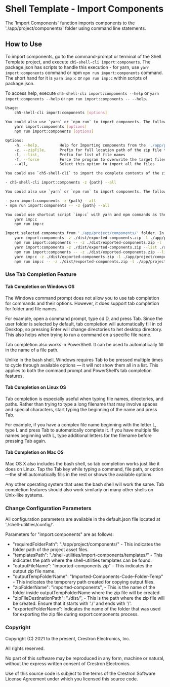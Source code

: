 # Shell Template - Import Components

The 'Import Components' function imports components to the './app/project/components/' folder using command line statements.

## How to Use

To import components, go to the command-prompt or terminal of the Shell Template project, and execute `ch5-shell-cli import:components`.
The package.json has scripts to handle this execution - for yarn, use `yarn import:components` command or npm  `npm run import:components` command. The short hand for it is `yarn imp:c` or `npm run imp:c` within scripts of package.json.

To access help, execute `ch5-shell-cli import:components --help` or `yarn import:components --help` or `npm run import:components -- --help`.

```bash
Usage:
    ch5-shell-cli import:components [options]
    
You could also use `yarn` or `npm run` to import components. The following are the commands:
    yarn import:components [options]
    npm run import:components [options]

Options:
    -h, --help,         Help for Importing components from the './app/project/components/' folder
    -z, --zipFile,      Prefix for full location path of the zip file to be imported
    -l, --list,         Prefix for list of file names
    -f, --force         Force the program to overwrite the target files with the source files and avoid any confirmation
    --all,              Select this option to import all the files

You could use `ch5-shell-cli` to import the complete contents of the zip file to './app/project/components/' folder.

- ch5-shell-cli import:components -z {path} --all

You could also use `yarn` or `npm run` to import components. The following are the commands:

- yarn import:components -z {path} --all
- npm run import:components -- -z {path} --all

You could use shortcut script `imp:c` with yarn and npm commands as the following:
    yarn imp:c
    npm run imp:c

Import selected components from './app/project/components/' folder. In this case, the filenames are mandatory in the command prompt. The filename must follow the complete path starting from './app/project/components/....'. Only file names can be provided here (no folder paths). Multiple file names can be provided in the command prompt. To achieve this, use the following commands:
    yarn import:components -z ./dist/exported-components.zip -l ./app/project/components/pages/page1/page1.html ./app/project/components/widgets/pagedisplay/pagedisplay.html
    npm run import:components -- -z ./dist/exported-components.zip -l ./app/project/components/pages/page1/page1.html ./app/project/components/widgets/pagedisplay/pagedisplay.html
    yarn import:components -z ./dist/exported-components.zip --list ./app/project/components/pages/page1/page1.html ./app/project/components/widgets/pagedisplay/pagedisplay.html
    npm run import:components -- -z ./dist/exported-components.zip --list ./app/project/components/pages/page1/page1.html ./app/project/components/widgets/pagedisplay/pagedisplay.html
    yarn imp:c -z ./dist/exported-components.zip -l ./app/project/components/pages/page1/page1.html ./app/project/components/widgets/pagedisplay/pagedisplay.html
    npm run imp:c -- -z ./dist/exported-components.zip -l ./app/project/components/pages/page1/page1.html ./app/project/components/widgets/pagedisplay/pagedisplay.html

```

### Use Tab Completion Feature

#### Tab Completion on Windows OS

The Windows command prompt does not allow you to use tab completion for commands and their options. However, it does support tab completion for folder and file names.

For example, open a command prompt, type cd D, and press Tab.  Since the user folder is selected by default, tab completion will automatically fill in cd Desktop, so pressing Enter will change directories to het desktop directory. This also helps when trying to run a command on a specific file name.

Tab completion also works in PowerShell. It can be used to automatically fill in the name of a file path.

Unlike in the bash shell, Windows requires Tab to be pressed multiple times to cycle through available options — it will not show them all in a list. This applies to both the command prompt and PowerShell’s tab completion features.

#### Tab Completion on Linux OS

Tab completion is especially useful when typing file names, directories, and paths. Rather than trying to type a long filename that may involve spaces and special characters, start typing the beginning of the name and press Tab.

For example, if you have a complex file name beginning with the letter L, type L and press Tab to automatically complete it. If you have multiple file names beginning with L, type additional letters for the filename before pressing Tab again.

#### Tab Completion on Mac OS

Mac OS X also includes the bash shell, so tab completion works just like it does on Linux. Tap the Tab key while typing a command, file path, or option—the shell automatically fills in the rest or shows the available options.

Any other operating system that uses the bash shell will work the same. Tab completion features should also work similarly on many other shells on Unix-like systems.

### Change Configuration Parameters

All configuration parameters are available in the default.json file located at './shell-utilities/config/'.

Parameters for "import:components" are as follows:

- "requiredFolderPath": "./app/project/components/" - This indicates the folder path of the project asset files.
- "templatesPath": "./shell-utilities/import-components/templates/" - This indicates the path where  the shell-utilities templates can be found.
- "outputFileName": "imported-components.zip" - This indicates the output zip file name.
- "outputTempFolderName": "Imported-Components-Code-Folder-Temp" - This indicates the temporary path created for copying output files.
- "zipFolderName": "imported-components", - This is the name of the folder inside outputTempFolderName where the zip file will be created.
- "zipFileDestinationPath": "./dist/", - This is the path where the zip file will be created. Ensure that it starts with './' and ends with '/'.
- "exportedFolderName": Indicates the name of the folder that was used for exporting the zip file during export:components process.

### Copyright

Copyright (C) 2021 to the present, Crestron Electronics, Inc.

All rights reserved.

No part of this software may be reproduced in any form, machine
or natural, without the express written consent of Crestron Electronics.

Use of this source code is subject to the terms of the Crestron Software License Agreement
under which you licensed this source code.
